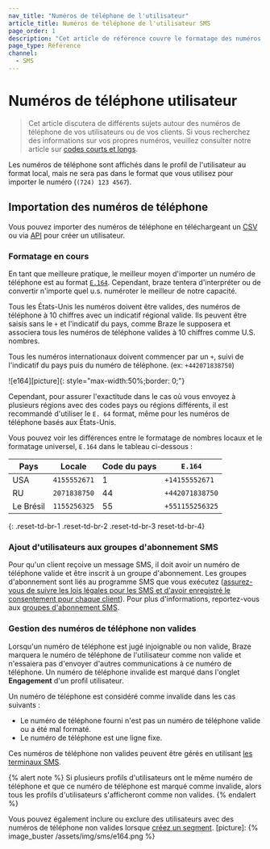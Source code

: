 ```yaml
---
nav_title: "Numéros de téléphone de l'utilisateur"
article_title: Numéros de téléphone de l'utilisateur SMS
page_order: 1
description: "Cet article de référence couvre le formatage des numéros de téléphone, comment importer des numéros de téléphone et comment ajouter des utilisateurs à des groupes d'abonnement SMS."
page_type: Référence
channel:
  - SMS
---
```


# Numéros de téléphone utilisateur

> Cet article discutera de différents sujets autour des numéros de téléphone de vos utilisateurs ou de vos clients. Si vous recherchez des informations sur vos propres numéros, veuillez consulter notre article sur [codes courts et longs]({{site.baseurl}}/user_guide/onboarding_with_braze/sms_setup/short_and_long_codes/#short--long-codes).

Les numéros de téléphone sont affichés dans le profil de l'utilisateur au format local, mais ne sera pas dans le format que vous utilisez pour importer le numéro (`(724) 123 4567`).

## Importation des numéros de téléphone

Vous pouvez importer des numéros de téléphone en téléchargeant un [CSV]({{site.baseurl}}/user_guide/data_and_analytics/user_data_collection/user_import/#csv) ou via [API]({{site.baseurl}}/api/endpoints/user_data/#user-track-endpoint) pour créer un utilisateur.

### Formatage en cours

En tant que meilleure pratique, le meilleur moyen d'importer un numéro de téléphone est au format [`E.164`](https://en.wikipedia.org/wiki/e.164). Cependant, braze tentera d'interpréter ou de convertir n'importe quel u.s. numéroter le meilleur de notre capacité.

Tous les États-Unis les numéros doivent être valides, des numéros de téléphone à 10 chiffres avec un indicatif régional valide. Ils peuvent être saisis sans le `+` et l'indicatif du pays, comme Braze le supposera et associera tous les numéros de téléphone valides à 10 chiffres comme U.S. nombres.

Tous les numéros internationaux doivent commencer par un `+`, suivi de l'indicatif du pays puis du numéro de téléphone. (ex: `+442071838750`)

!\[e164\]\[picture\]{: style="max-width:50%;border: 0;"}

Cependant, pour assurer l'exactitude dans le cas où vous envoyez à plusieurs régions avec des codes pays ou régions différents, il est recommandé d'utiliser le `E. 64` format, même pour les numéros de téléphone basés aux États-Unis.

Vous pouvez voir les différences entre le formatage de nombres locaux et le formatage universel, `E.164` dans le tableau ci-dessous :

| Pays      | Locale       | Code du pays | `E.164`         |
| --------- | ------------ | ------------ | --------------- |
| USA       | `4155552671` | 1            | `+14155552671`  |
| RU        | `2071838750` | 44           | `+442071838750` |
| Le Brésil | `1155256325` | 55           | `+551155256325` |
{: .reset-td-br-1 .reset-td-br-2 .reset-td-br-3 reset-td-br-4}

### Ajout d'utilisateurs aux groupes d'abonnement SMS

Pour qu'un client reçoive un message SMS, il doit avoir un numéro de téléphone valide et être inscrit à un groupe d'abonnement. Les groupes d'abonnement sont liés au programme SMS que vous exécutez ([assurez-vous de suivre les lois légales pour les SMS et d'avoir enregistré le consentement pour chaque client]({{site.baseurl}}/user_guide/message_building_by_channel/sms/sms_laws_and_regulations/)). Pour plus d'informations, reportez-vous aux [groupes d'abonnement SMS][1].

### Gestion des numéros de téléphone non valides
Lorsqu'un numéro de téléphone est jugé injoignable ou non valide, Braze marquera le numéro de téléphone de l'utilisateur comme non valide et n'essaiera pas d'envoyer d'autres communications à ce numéro de téléphone. Un numéro de téléphone invalide est marqué dans l'onglet **Engagement** d'un profil utilisateur.

Un numéro de téléphone est considéré comme invalide dans les cas suivants :
- Le numéro de téléphone fourni n'est pas un numéro de téléphone valide ou a été mal formaté.
- Le numéro de téléphone est une ligne fixe.

Ces numéros de téléphone non valides peuvent être gérés en utilisant [les terminaux SMS]({{site.baseurl}}/api/endpoints/sms/).

{% alert note %}
Si plusieurs profils d'utilisateurs ont le même numéro de téléphone et que ce numéro de téléphone est marqué comme invalide, alors tous les profils d'utilisateurs s'afficheront comme non valides.
{% endalert %}

Vous pouvez également inclure ou exclure des utilisateurs avec des numéros de téléphone non valides lorsque [créez un segment][2].
[picture]: {% image_buster /assets/img/sms/e164.png %}

[1]: {{site.baseurl}}/user_guide/message_building_by_channel/sms/sms_subscription_group/
[2]: {{site.baseurl}}/user_guide/engagement_tools/segments/creating_a_segment/#step-4-add-filters-to-your-segment


